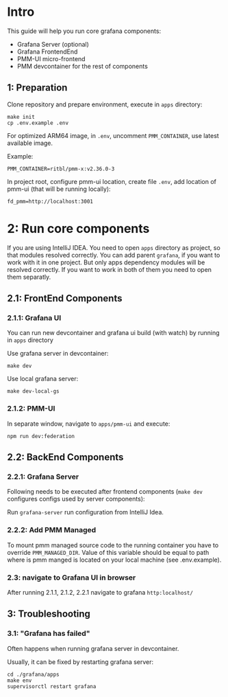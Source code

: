 # Intro

This guide will help you run core grafana components:

- Grafana Server (optional)
- Grafana FrontendEnd
- PMM-UI micro-frontend
- PMM devcontainer for the rest of components

## 1: Preparation

Clone repository and prepare environment, execute in `apps` directory:

```shell
make init
cp .env.example .env
```

For optimized ARM64 image, in `.env`, uncomment `PMM_CONTAINER`, use latest available image.

Example:

```dotenv
PMM_CONTAINER=ritbl/pmm-x:v2.36.0-3
```

In project root, configure pmm-ui location, create file `.env`, add location of pmm-ui (that will be running locally):

```dotenv
fd_pmm=http://localhost:3001
```

# 2: Run core components

If you are using IntelliJ IDEA. You need to open `apps` directory as project, so that modules resolved correctly.
You can add parent `grafana`, if you want to work with it in one project. But only apps dependency modules will be resolved
correctly. If you want to work in both of them you need to open them separatly.

## 2.1: FrontEnd Components

### 2.1.1: Grafana UI

You can run new devcontainer and grafana ui build (with watch) by running in `apps` directory

Use grafana server in devcontainer:

```shell
make dev
```

Use local grafana server:

```shell
make dev-local-gs
```

### 2.1.2: PMM-UI

In separate window, navigate to `apps/pmm-ui` and execute:

```shell
npm run dev:federation
```

## 2.2: BackEnd Components

### 2.2.1: Grafana Server

Following needs to be executed after frontend components (`make dev` configures configs used by server components):

Run `grafana-server` run configuration from IntelliJ Idea.

### 2.2.2: Add PMM Managed

To mount pmm managed source code to the running container you have to override `PMM_MANAGED_DIR`.
Value of this variable should be equal to path where is pmm manged is located on your local machine (see .env.example).

### 2.3: navigate to Grafana UI in browser

After running 2.1.1, 2.1.2, 2.2.1 navigate to grafana `http:localhost/`

## 3: Troubleshooting

### 3.1: "Grafana has failed"

Often happens when running grafana server in devcontainer.

Usually, it can be fixed by restarting grafana server:

```shell
cd ./grafana/apps
make env
supervisorctl restart grafana
```

